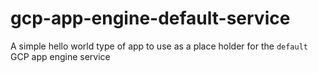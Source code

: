 # gcp-app-engine-default-service
A simple hello world type of app to use as a place holder for the `default` GCP app engine service

